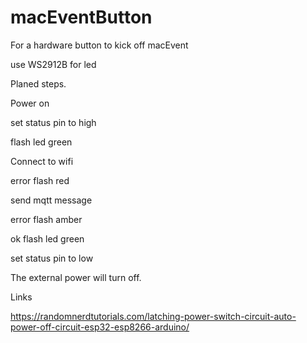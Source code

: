 # macEventButton
For a hardware button to kick off macEvent

use WS2912B for led

Planed steps.

Power on

set status pin to high

flash led green

Connect to wifi

error flash red

send mqtt message

error flash amber

ok flash led green 

set status pin to low

The external power will turn off.


Links

https://randomnerdtutorials.com/latching-power-switch-circuit-auto-power-off-circuit-esp32-esp8266-arduino/

